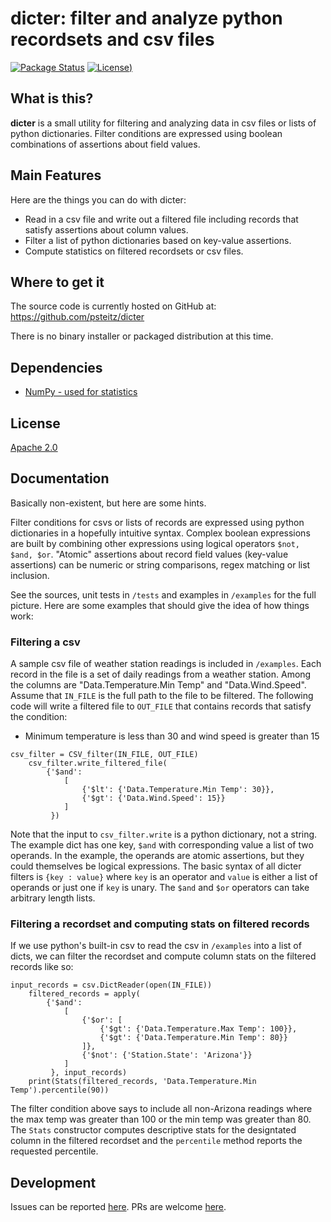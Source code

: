

# dicter: filter and analyze python recordsets and csv files
[![Package Status](https://img.shields.io/badge/status-experimental-yellow)](https://github.com/psteitz/dicter)
[![License](https://img.shields.io/badge/license-apache2-green))](https://github.com/psteitz/dicter/blob/main/LICENSE)

## What is this?

**dicter** is a small utility for filtering and analyzing data in csv files or lists of python dictionaries. Filter conditions are expressed using boolean combinations of assertions about field values. 

## Main Features
Here are the things you can do with dicter:

  - Read in a csv file and write out a filtered file including records that satisfy assertions about column values.
  - Filter a list of python dictionaries based on key-value assertions.
  - Compute statistics on filtered recordsets or csv files.

## Where to get it
The source code is currently hosted on GitHub at:
https://github.com/psteitz/dicter

There is no binary installer or packaged distribution at this time.

## Dependencies
- [NumPy - used for statistics](https://www.numpy.org)
 

## License
[Apache 2.0](LICENSE)

## Documentation
Basically non-existent, but here are some hints.

Filter conditions for csvs or lists of records are expressed using python dictionaries in a hopefully intuitive syntax.  Complex boolean expressions are built by combining other expressions using logical operators ``$not, $and, $or``. "Atomic" assertions about record field values (key-value assertions) can be numeric or string comparisons, regex matching or list inclusion.

See the sources, unit tests in ``/tests`` and examples in ``/examples`` for the full picture. Here are some examples that should give the idea of how things work:

### Filtering a csv
A sample csv file of weather station readings is included in ``/examples``.  Each record in the file is a set of daily readings from a weather station.  Among the columns are "Data.Temperature.Min Temp" and "Data.Wind.Speed".  Assume that ``IN_FILE`` is the full path to the file to be filtered.  The following code will write a filtered file to ``OUT_FILE`` that contains records that satisfy the condition:

- Minimum temperature is less than  30 and wind speed is greater than 15

```
csv_filter = CSV_filter(IN_FILE, OUT_FILE)
    csv_filter.write_filtered_file(
        {'$and':
            [
                {'$lt': {'Data.Temperature.Min Temp': 30}},
                {'$gt': {'Data.Wind.Speed': 15}}
            ]
         })
```
Note that the input to ``csv_filter.write`` is a python dictionary, not a string.  The example dict has one key, ``$and`` with corresponding value a list of two operands.  In the example, the operands are atomic assertions, but they could themselves be logical expressions.  The basic syntax of all dicter filters is ``{key : value}`` where ``key`` is an operator and ``value`` is either a list of operands or just one if ``key`` is unary.  The ``$and`` and ``$or`` operators can take arbitrary length lists.

### Filtering a recordset and computing stats on filtered records
If we use python's built-in csv to read the csv in ``/examples`` into a list of dicts, we can filter the recordset and compute column stats on the filtered records like so:

```
input_records = csv.DictReader(open(IN_FILE))
    filtered_records = apply(
        {'$and':
            [
                {'$or': [
                    {'$gt': {'Data.Temperature.Max Temp': 100}},
                    {'$gt': {'Data.Temperature.Min Temp': 80}}
                ]},
                {'$not': {'Station.State': 'Arizona'}}
            ]
         }, input_records)
    print(Stats(filtered_records, 'Data.Temperature.Min Temp').percentile(90))
```
The filter condition above says to include all non-Arizona readings where the max temp was greater than 100 or the min temp was greater than 80.  The ``Stats`` constructor computes descriptive stats for the designtated column in the filtered recordset and the ``percentile`` method reports the requested percentile.  

## Development
Issues can be reported [here](https://github.com/psteitz/dicter/issues).  PRs are welcome [here](https://github.com/psteitz/dicter/pulls).  

   
